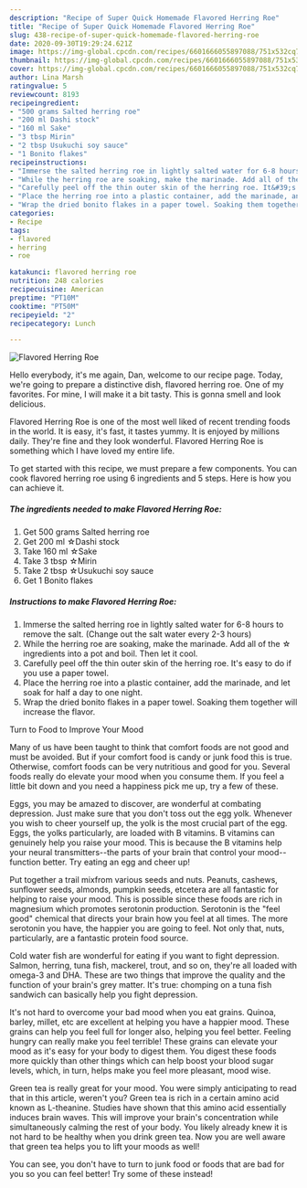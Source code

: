 ```yaml
---
description: "Recipe of Super Quick Homemade Flavored Herring Roe"
title: "Recipe of Super Quick Homemade Flavored Herring Roe"
slug: 438-recipe-of-super-quick-homemade-flavored-herring-roe
date: 2020-09-30T19:29:24.621Z
image: https://img-global.cpcdn.com/recipes/6601666055897088/751x532cq70/flavored-herring-roe-recipe-main-photo.jpg
thumbnail: https://img-global.cpcdn.com/recipes/6601666055897088/751x532cq70/flavored-herring-roe-recipe-main-photo.jpg
cover: https://img-global.cpcdn.com/recipes/6601666055897088/751x532cq70/flavored-herring-roe-recipe-main-photo.jpg
author: Lina Marsh
ratingvalue: 5
reviewcount: 8193
recipeingredient:
- "500 grams Salted herring roe"
- "200 ml Dashi stock"
- "160 ml Sake"
- "3 tbsp Mirin"
- "2 tbsp Usukuchi soy sauce"
- "1 Bonito flakes"
recipeinstructions:
- "Immerse the salted herring roe in lightly salted water for 6-8 hours to remove the salt. (Change out the salt water every 2-3 hours)"
- "While the herring roe are soaking, make the marinade. Add all of the ☆ ingredients into a pot and boil. Then let it cool."
- "Carefully peel off the thin outer skin of the herring roe. It&#39;s easy to do if you use a paper towel."
- "Place the herring roe into a plastic container, add the marinade, and let soak for half a day to one night."
- "Wrap the dried bonito flakes in a paper towel. Soaking them together will increase the flavor."
categories:
- Recipe
tags:
- flavored
- herring
- roe

katakunci: flavored herring roe 
nutrition: 248 calories
recipecuisine: American
preptime: "PT10M"
cooktime: "PT50M"
recipeyield: "2"
recipecategory: Lunch

---
```



![Flavored Herring Roe](https://img-global.cpcdn.com/recipes/6601666055897088/751x532cq70/flavored-herring-roe-recipe-main-photo.jpg)

Hello everybody, it's me again, Dan, welcome to our recipe page. Today, we're going to prepare a distinctive dish, flavored herring roe. One of my favorites. For mine, I will make it a bit tasty. This is gonna smell and look delicious.

Flavored Herring Roe is one of the most well liked of recent trending foods in the world. It is easy, it's fast, it tastes yummy. It is enjoyed by millions daily. They're fine and they look wonderful. Flavored Herring Roe is something which I have loved my entire life.




To get started with this recipe, we must prepare a few components. You can cook flavored herring roe using 6 ingredients and 5 steps. Here is how you can achieve it.

<!--inarticleads1-->

##### The ingredients needed to make Flavored Herring Roe:

1. Get 500 grams Salted herring roe
1. Get 200 ml ☆Dashi stock
1. Take 160 ml ☆Sake
1. Take 3 tbsp ☆Mirin
1. Take 2 tbsp ☆Usukuchi soy sauce
1. Get 1 Bonito flakes




<!--inarticleads2-->

##### Instructions to make Flavored Herring Roe:

1. Immerse the salted herring roe in lightly salted water for 6-8 hours to remove the salt. (Change out the salt water every 2-3 hours)
1. While the herring roe are soaking, make the marinade. Add all of the ☆ ingredients into a pot and boil. Then let it cool.
1. Carefully peel off the thin outer skin of the herring roe. It&#39;s easy to do if you use a paper towel.
1. Place the herring roe into a plastic container, add the marinade, and let soak for half a day to one night.
1. Wrap the dried bonito flakes in a paper towel. Soaking them together will increase the flavor.




Turn to Food to Improve Your Mood


Many of us have been taught to think that comfort foods are not good and must be avoided. But if your comfort food is candy or junk food this is true. Otherwise, comfort foods can be very nutritious and good for you. Several foods really do elevate your mood when you consume them. If you feel a little bit down and you need a happiness pick me up, try a few of these.

Eggs, you may be amazed to discover, are wonderful at combating depression. Just make sure that you don't toss out the egg yolk. Whenever you wish to cheer yourself up, the yolk is the most crucial part of the egg. Eggs, the yolks particularly, are loaded with B vitamins. B vitamins can genuinely help you raise your mood. This is because the B vitamins help your neural transmitters--the parts of your brain that control your mood--function better. Try eating an egg and cheer up!

Put together a trail mixfrom various seeds and nuts. Peanuts, cashews, sunflower seeds, almonds, pumpkin seeds, etcetera are all fantastic for helping to raise your mood. This is possible since these foods are rich in magnesium which promotes serotonin production. Serotonin is the "feel good" chemical that directs your brain how you feel at all times. The more serotonin you have, the happier you are going to feel. Not only that, nuts, particularly, are a fantastic protein food source.

Cold water fish are wonderful for eating if you want to fight depression. Salmon, herring, tuna fish, mackerel, trout, and so on, they're all loaded with omega-3 and DHA. These are two things that improve the quality and the function of your brain's grey matter. It's true: chomping on a tuna fish sandwich can basically help you fight depression. 

It's not hard to overcome your bad mood when you eat grains. Quinoa, barley, millet, etc are excellent at helping you have a happier mood. These grains can help you feel full for longer also, helping you feel better. Feeling hungry can really make you feel terrible! These grains can elevate your mood as it's easy for your body to digest them. You digest these foods more quickly than other things which can help boost your blood sugar levels, which, in turn, helps make you feel more pleasant, mood wise.

Green tea is really great for your mood. You were simply anticipating to read that in this article, weren't you? Green tea is rich in a certain amino acid known as L-theanine. Studies have shown that this amino acid essentially induces brain waves. This will improve your brain's concentration while simultaneously calming the rest of your body. You likely already knew it is not hard to be healthy when you drink green tea. Now you are well aware that green tea helps you to lift your moods as well!

You can see, you don't have to turn to junk food or foods that are bad for you so you can feel better! Try some of these instead!

